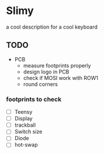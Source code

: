 # Slimy

a cool description for a cool keyboard

## TODO

- PCB
    - measure footprints properly
    - design logo in PCB
    - check if MOSI work with ROW1
    - round corners

### footprints to check
- [ ] Teensy
- [ ] Display
- [ ] trackball
- [ ] Switch size
- [ ] Diode
- [ ] hot-swap